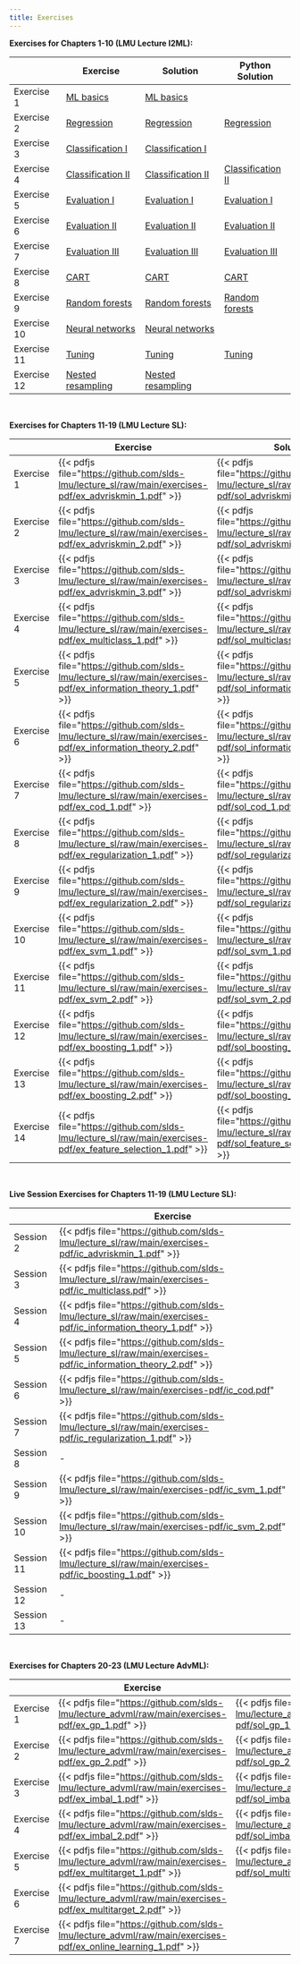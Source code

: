```yaml
---
title: Exercises
---
```


__Exercises for Chapters 1-10 (LMU Lecture I2ML):__

|             | Exercise         | Solution           | Python Solution    |
| ------------| ---------------- | ------------------ | ------------------ |
| Exercise 1  &nbsp;| [ML basics](https://github.com/slds-lmu/lecture_i2ml/raw/master/exercises-pdf/ex_ml-basics.pdf) | [ML basics](https://github.com/slds-lmu/lecture_i2ml/raw/master/exercises-pdf/sol_ml-basics.pdf) |          |
| Exercise 2  &nbsp;| [Regression](https://github.com/slds-lmu/lecture_i2ml/raw/master/exercises-pdf/ex_regression.pdf) | [Regression](https://github.com/slds-lmu/lecture_i2ml/raw/master/exercises-pdf/sol_regression.pdf) | [Regression](https://github.com/slds-lmu/lecture_i2ml/blob/master/exercises/supervised-regression/sol_regression_py.ipynb) | 
| Exercise 3  &nbsp;| [Classification I](https://github.com/slds-lmu/lecture_i2ml/raw/master/exercises-pdf/ex_classification_1.pdf) | [Classification I](https://github.com/slds-lmu/lecture_i2ml/raw/master/exercises-pdf/sol_classification_1.pdf) |          |
| Exercise 4  &nbsp;| [Classification II](https://github.com/slds-lmu/lecture_i2ml/raw/master/exercises-pdf/ex_classification_2.pdf) | [Classification II](https://github.com/slds-lmu/lecture_i2ml/raw/master/exercises-pdf/sol_classification_2.pdf) | [Classification II](https://github.com/slds-lmu/lecture_i2ml/blob/master/exercises/supervised-classification/sol_classification_2_py.ipynb) |
| Exercise 5  &nbsp;| [Evaluation I](https://github.com/slds-lmu/lecture_i2ml/raw/master/exercises-pdf/ex_eval_1.pdf) | [Evaluation I](https://github.com/slds-lmu/lecture_i2ml/raw/master/exercises-pdf/sol_eval_1.pdf) | [Evaluation I](https://github.com/slds-lmu/lecture_i2ml/blob/master/exercises/evaluation/sol_eval_1_py.ipynb)  |
| Exercise 6  &nbsp;| [Evaluation II](https://github.com/slds-lmu/lecture_i2ml/raw/master/exercises-pdf/ex_eval_2.pdf) | [Evaluation II](https://github.com/slds-lmu/lecture_i2ml/raw/master/exercises-pdf/sol_eval_2.pdf) | [Evaluation II](https://github.com/slds-lmu/lecture_i2ml/blob/master/exercises/evaluation/sol_eval_2_py.ipynb)  |
| Exercise 7  &nbsp;| [Evaluation III](https://github.com/slds-lmu/lecture_i2ml/raw/master/exercises-pdf/ex_eval_3.pdf) | [Evaluation III](https://github.com/slds-lmu/lecture_i2ml/raw/master/exercises-pdf/sol_eval_3.pdf) |  [Evaluation III](https://github.com/slds-lmu/lecture_i2ml/blob/master/exercises/evaluation/sol_eval_3_py.ipynb)   |
| Exercise 8  &nbsp;| [CART](https://github.com/slds-lmu/lecture_i2ml/raw/master/exercises-pdf/ex_trees.pdf) | [CART](https://github.com/slds-lmu/lecture_i2ml/raw/master/exercises-pdf/sol_trees.pdf) |  [CART](https://github.com/slds-lmu/lecture_i2ml/blob/master/exercises/trees/sol_trees_py.ipynb)   |
| Exercise 9  &nbsp;| [Random forests](https://github.com/slds-lmu/lecture_i2ml/raw/master/exercises-pdf/ex_forests.pdf) | [Random forests](https://github.com/slds-lmu/lecture_i2ml/raw/master/exercises-pdf/sol_forests.pdf) | [Random forests](https://github.com/slds-lmu/lecture_i2ml/blob/master/exercises/forests/sol_forests_py.ipynb)    |
| Exercise 10 &nbsp;| [Neural networks](https://github.com/slds-lmu/lecture_i2ml/raw/master/exercises-pdf/ex_nn.pdf) | [Neural networks](https://github.com/slds-lmu/lecture_i2ml/raw/master/exercises-pdf/sol_nn.pdf) |
| Exercise 11 &nbsp;| [Tuning](https://github.com/slds-lmu/lecture_i2ml/raw/master/exercises-pdf/ex_tuning.pdf) | [Tuning](https://github.com/slds-lmu/lecture_i2ml/raw/master/exercises-pdf/sol_tuning.pdf) |   [Tuning](https://github.com/slds-lmu/lecture_i2ml/blob/master/exercises/tuning/sol_tuning_py.ipynb)     |
| Exercise 12 &nbsp;| [Nested resampling](https://github.com/slds-lmu/lecture_i2ml/raw/master/exercises-pdf/ex_nested_resampling.pdf) &emsp;| [Nested resampling](https://github.com/slds-lmu/lecture_i2ml/raw/master/exercises-pdf/sol_nested_resampling.pdf) &emsp;|          |

<br>

__Exercises for Chapters 11-19 (LMU Lecture SL):__

|            | Exercise    | Solution |
| ---------| -------------- | -------------|
| Exercise 1 | {{< pdfjs file="https://github.com/slds-lmu/lecture_sl/raw/main/exercises-pdf/ex_advriskmin_1.pdf" >}} | {{< pdfjs file="https://github.com/slds-lmu/lecture_sl/raw/main/exercises-pdf/sol_advriskmin_1.pdf" >}} |
| Exercise 2 | {{< pdfjs file="https://github.com/slds-lmu/lecture_sl/raw/main/exercises-pdf/ex_advriskmin_2.pdf" >}} | {{< pdfjs file="https://github.com/slds-lmu/lecture_sl/raw/main/exercises-pdf/sol_advriskmin_2.pdf" >}} |
| Exercise 3 | {{< pdfjs file="https://github.com/slds-lmu/lecture_sl/raw/main/exercises-pdf/ex_advriskmin_3.pdf" >}} | {{< pdfjs file="https://github.com/slds-lmu/lecture_sl/raw/main/exercises-pdf/sol_advriskmin_3.pdf" >}} |
| Exercise 4 | {{< pdfjs file="https://github.com/slds-lmu/lecture_sl/raw/main/exercises-pdf/ex_multiclass_1.pdf" >}} | {{< pdfjs file="https://github.com/slds-lmu/lecture_sl/raw/main/exercises-pdf/sol_multiclass_1.pdf" >}} |
| Exercise 5 | {{< pdfjs file="https://github.com/slds-lmu/lecture_sl/raw/main/exercises-pdf/ex_information_theory_1.pdf" >}} | {{< pdfjs file="https://github.com/slds-lmu/lecture_sl/raw/main/exercises-pdf/sol_information_theory_1.pdf" >}} |
| Exercise 6 | {{< pdfjs file="https://github.com/slds-lmu/lecture_sl/raw/main/exercises-pdf/ex_information_theory_2.pdf" >}} | {{< pdfjs file="https://github.com/slds-lmu/lecture_sl/raw/main/exercises-pdf/sol_information_theory_2.pdf" >}} |
| Exercise 7 | {{< pdfjs file="https://github.com/slds-lmu/lecture_sl/raw/main/exercises-pdf/ex_cod_1.pdf" >}} | {{< pdfjs file="https://github.com/slds-lmu/lecture_sl/raw/main/exercises-pdf/sol_cod_1.pdf" >}} |
| Exercise 8 | {{< pdfjs file="https://github.com/slds-lmu/lecture_sl/raw/main/exercises-pdf/ex_regularization_1.pdf" >}} | {{< pdfjs file="https://github.com/slds-lmu/lecture_sl/raw/main/exercises-pdf/sol_regularization_1.pdf" >}} |
| Exercise 9 | {{< pdfjs file="https://github.com/slds-lmu/lecture_sl/raw/main/exercises-pdf/ex_regularization_2.pdf" >}} | {{< pdfjs file="https://github.com/slds-lmu/lecture_sl/raw/main/exercises-pdf/sol_regularization_2.pdf" >}} |
| Exercise 10 | {{< pdfjs file="https://github.com/slds-lmu/lecture_sl/raw/main/exercises-pdf/ex_svm_1.pdf" >}} | {{< pdfjs file="https://github.com/slds-lmu/lecture_sl/raw/main/exercises-pdf/sol_svm_1.pdf" >}} |
| Exercise 11 | {{< pdfjs file="https://github.com/slds-lmu/lecture_sl/raw/main/exercises-pdf/ex_svm_2.pdf" >}} | {{< pdfjs file="https://github.com/slds-lmu/lecture_sl/raw/main/exercises-pdf/sol_svm_2.pdf" >}} |
| Exercise 12 | {{< pdfjs file="https://github.com/slds-lmu/lecture_sl/raw/main/exercises-pdf/ex_boosting_1.pdf" >}} | {{< pdfjs file="https://github.com/slds-lmu/lecture_sl/raw/main/exercises-pdf/sol_boosting_1.pdf" >}} |
| Exercise 13 | {{< pdfjs file="https://github.com/slds-lmu/lecture_sl/raw/main/exercises-pdf/ex_boosting_2.pdf" >}} | {{< pdfjs file="https://github.com/slds-lmu/lecture_sl/raw/main/exercises-pdf/sol_boosting_2.pdf" >}} |
| Exercise 14 | {{< pdfjs file="https://github.com/slds-lmu/lecture_sl/raw/main/exercises-pdf/ex_feature_selection_1.pdf" >}} | {{< pdfjs file="https://github.com/slds-lmu/lecture_sl/raw/main/exercises-pdf/sol_feature_selection_1.pdf" >}} |

<br>

__Live Session Exercises for Chapters 11-19 (LMU Lecture SL):__

|            | Exercise    | 
| ---------| -------------- | 
|Session 2| {{< pdfjs file="https://github.com/slds-lmu/lecture_sl/raw/main/exercises-pdf/ic_advriskmin_1.pdf" >}} | 
|Session 3| {{< pdfjs file="https://github.com/slds-lmu/lecture_sl/raw/main/exercises-pdf/ic_multiclass.pdf" >}} | 
|Session 4| {{< pdfjs file="https://github.com/slds-lmu/lecture_sl/raw/main/exercises-pdf/ic_information_theory_1.pdf" >}} | 
|Session 5| {{< pdfjs file="https://github.com/slds-lmu/lecture_sl/raw/main/exercises-pdf/ic_information_theory_2.pdf" >}} | 
|Session 6| {{< pdfjs file="https://github.com/slds-lmu/lecture_sl/raw/main/exercises-pdf/ic_cod.pdf" >}} | 
|Session 7| {{< pdfjs file="https://github.com/slds-lmu/lecture_sl/raw/main/exercises-pdf/ic_regularization_1.pdf" >}} | 
|Session 8| - | 
|Session 9| {{< pdfjs file="https://github.com/slds-lmu/lecture_sl/raw/main/exercises-pdf/ic_svm_1.pdf" >}} | 
|Session 10| {{< pdfjs file="https://github.com/slds-lmu/lecture_sl/raw/main/exercises-pdf/ic_svm_2.pdf" >}} | 
|Session 11| {{< pdfjs file="https://github.com/slds-lmu/lecture_sl/raw/main/exercises-pdf/ic_boosting_1.pdf" >}} | 
|Session 12| - | 
|Session 13| - | 

<br>

__Exercises for Chapters 20-23 (LMU Lecture AdvML):__

|            | Exercise    | Solution |
| ---------| -------------- | -------------|
| Exercise 1 | {{< pdfjs file="https://github.com/slds-lmu/lecture_advml/raw/main/exercises-pdf/ex_gp_1.pdf" >}} | {{< pdfjs file="https://github.com/slds-lmu/lecture_advml/raw/main/exercises-pdf/sol_gp_1.pdf" >}} |
| Exercise 2 | {{< pdfjs file="https://github.com/slds-lmu/lecture_advml/raw/main/exercises-pdf/ex_gp_2.pdf" >}} | {{< pdfjs file="https://github.com/slds-lmu/lecture_advml/raw/main/exercises-pdf/sol_gp_2.pdf" >}} |
| Exercise 3 | {{< pdfjs file="https://github.com/slds-lmu/lecture_advml/raw/main/exercises-pdf/ex_imbal_1.pdf" >}} | {{< pdfjs file="https://github.com/slds-lmu/lecture_advml/raw/main/exercises-pdf/sol_imbal_1.pdf" >}} |
| Exercise 4 | {{< pdfjs file="https://github.com/slds-lmu/lecture_advml/raw/main/exercises-pdf/ex_imbal_2.pdf" >}} | {{< pdfjs file="https://github.com/slds-lmu/lecture_advml/raw/main/exercises-pdf/sol_imbal_2.pdf" >}} |
| Exercise 5 | {{< pdfjs file="https://github.com/slds-lmu/lecture_advml/raw/main/exercises-pdf/ex_multitarget_1.pdf" >}} | {{< pdfjs file="https://github.com/slds-lmu/lecture_advml/raw/main/exercises-pdf/sol_multitarget_1.pdf" >}} |
| Exercise 6 | {{< pdfjs file="https://github.com/slds-lmu/lecture_advml/raw/main/exercises-pdf/ex_multitarget_2.pdf" >}} | |
| Exercise 7 | {{< pdfjs file="https://github.com/slds-lmu/lecture_advml/raw/main/exercises-pdf/ex_online_learning_1.pdf" >}} | |
